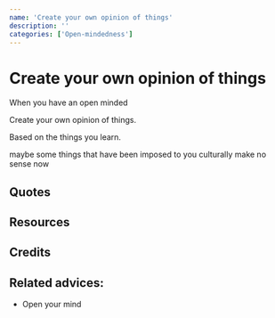 ```yaml
---
name: 'Create your own opinion of things'
description: ''
categories: ['Open-mindedness']
---
```

# Create your own opinion of things

When you have an open minded

Create your own opinion of things. 

Based on the things you learn.

maybe some things that have been imposed to you culturally make no sense now


## Quotes

## Resources

## Credits

## Related advices:

- Open your mind

